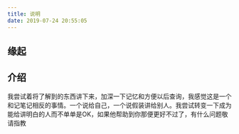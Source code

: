 ```yaml
---
title: 说明
date: 2019-07-24 20:55:05
---
```




## 缘起


## 介绍

我尝试着将了解到的东西讲下来，加深一下记忆和方便以后查询，我感觉这是一个和记笔记相反的事情。一个说给自己，一个说假装讲给别人。我尝试转变一下成为能给讲明白的人而不单单是OK，如果他帮助到你那便更好不过了，有什么问题敬请指教

